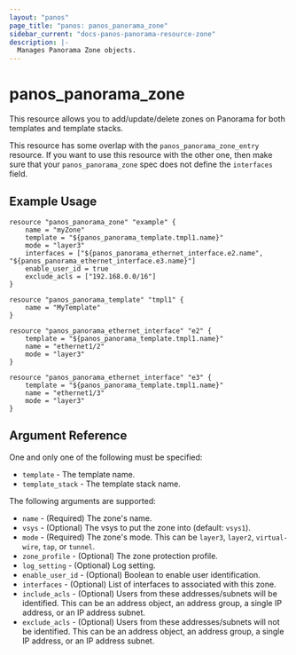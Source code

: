 ```yaml
---
layout: "panos"
page_title: "panos: panos_panorama_zone"
sidebar_current: "docs-panos-panorama-resource-zone"
description: |-
  Manages Panorama Zone objects.
---
```


# panos_panorama_zone

This resource allows you to add/update/delete zones on Panorama for both
templates and template stacks.

This resource has some overlap with the `panos_panorama_zone_entry`
resource.  If you want to use this resource with the other one, then make
sure that your `panos_panorama_zone` spec does not define the
`interfaces` field.

## Example Usage

```hcl
resource "panos_panorama_zone" "example" {
    name = "myZone"
    template = "${panos_panorama_template.tmpl1.name}"
    mode = "layer3"
    interfaces = ["${panos_panorama_ethernet_interface.e2.name", "${panos_panorama_ethernet_interface.e3.name}"]
    enable_user_id = true
    exclude_acls = ["192.168.0.0/16"]
}

resource "panos_panorama_template" "tmpl1" {
    name = "MyTemplate"
}

resource "panos_panorama_ethernet_interface" "e2" {
    template = "${panos_panorama_template.tmpl1.name}"
    name = "ethernet1/2"
    mode = "layer3"
}

resource "panos_panorama_ethernet_interface" "e3" {
    template = "${panos_panorama_template.tmpl1.name}"
    name = "ethernet1/3"
    mode = "layer3"
}
```

## Argument Reference

One and only one of the following must be specified:

* `template` - The template name.
* `template_stack` - The template stack name.

The following arguments are supported:

* `name` - (Required) The zone's name.
* `vsys` - (Optional) The vsys to put the zone into (default: `vsys1`).
* `mode` - (Required) The zone's mode.  This can be `layer3`, `layer2`,
  `virtual-wire`, `tap`, or `tunnel`.
* `zone_profile` - (Optional) The zone protection profile.
* `log_setting` - (Optional) Log setting.
* `enable_user_id` - (Optional) Boolean to enable user identification.
* `interfaces` - (Optional) List of interfaces to associated with this zone.
* `include_acls` - (Optional) Users from these addresses/subnets will
  be identified.  This can be an address object, an address group, a single
  IP address, or an IP address subnet.
* `exclude_acls` - (Optional) Users from these addresses/subnets will not
  be identified.  This can be an address object, an address group, a single
  IP address, or an IP address subnet.
